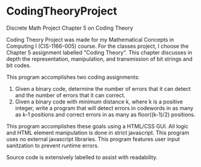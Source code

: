 # CodingTheoryProject
Discrete Math Project Chapter 5 on Coding Theory

Coding Theory Project was made for my Mathematical Concepts in Computing I (CIS-1166-005) course. For the classes project, I choose the Chapter 5 assignment labelled "Coding Theory". This chapter discusses in depth the representation, manipulation, and transmission of bit strings and bit codes.

This program accomplishes two coding assignments:
1) Given a binary code, determine the number of errors that it can detect and the number of errors that it can correct.
2) Given a binary code with minimum distance k, where k is a positive integer, write a program that will detect errors in codewords in as many as k-1 positions and correct errors in as many as floor((k-1)/2) positions.

This program accomplishes these goals using a HTML/CSS GUI. All logic and HTML element manipulation is done in strict javascript. This program uses no external javascript libraries. This program features user input sanitzation to prevent runtime errors.

Source code is extensively labelled to assist with readability.